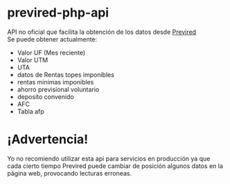 # previred-php-api


API no oficial que facilita la obtención de los datos desde [Previred](https://www.previred.com/web/previred/indicadores-previsionales)
<br> Se puede obtener actualmente:
<br>
* Valor UF (Mes reciente)
* Valor UTM
* UTA
* datos de Rentas topes imponibles
* rentas minimas imponibles
* ahorro previsional voluntario
* deposito convenido
* AFC
* Tabla afp



# ¡Advertencia!
Yo no recomiendo utilizar esta api para servicios en producción ya que cada cierto tiempo Previred puede cambiar de
posición algunos datos en la página web, provocando lecturas erroneas. 


